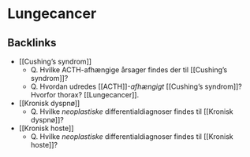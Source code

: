 # Lungecancer

<!-- #anki/deck/Medicine #anki/tag/med/Lung medicine# -->

## Backlinks
* [[Cushing’s syndrom]]
	* Q. Hvilke ACTH-afhængige årsager findes der til [[Cushing’s syndrom]]?
	* Q. Hvordan udredes [[ACTH]]-*afhængigt* [[Cushing’s syndrom]]?
Hvorfor thorax? [[Lungecancer]].
* [[Kronisk dyspnø]]
	* Q. Hvilke *neoplastiske* differentialdiagnoser findes til [[Kronisk dyspnø]]?
* [[Kronisk hoste]]
	* Q. Hvilke *neoplastiske* differentialdiagnoser findes til [[Kronisk hoste]]?

<!-- {BearID:1980B747-22A7-4FCA-80EF-FA84819B1659-21575-0000244F697143AE} -->
